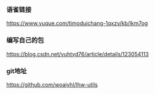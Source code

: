 ### 语雀链接
https://www.yuque.com/timoduichang-1qxzv/kb/lkm7og

### 编写自己的包 
https://blog.csdn.net/vuhtyd76/article/details/123054113

### git地址
https://github.com/woaiyhl/lhw-utils